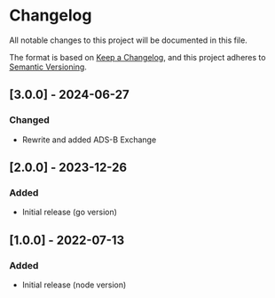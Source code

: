 # Changelog

All notable changes to this project will be documented in this file.

The format is based on [Keep a Changelog](https://keepachangelog.com/en/1.1.0/),
and this project adheres to [Semantic Versioning](https://semver.org/spec/v2.0.0.html).

## [3.0.0] - 2024-06-27

### Changed

-   Rewrite and added ADS-B Exchange

## [2.0.0] - 2023-12-26

### Added

-   Initial release (go version)

## [1.0.0] - 2022-07-13

### Added

-   Initial release (node version)
